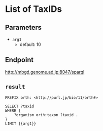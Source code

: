 # List of TaxIDs

## Parameters
* `arg1`
  * default: 10

## Endpoint
http://mbgd.genome.ad.jp:8047/sparql

## `result`

```sparql
PREFIX orth: <http://purl.jp/bio/11/orth#>

SELECT ?taxid
WHERE {
    ?organism orth:taxon ?taxid .
}
LIMIT {{arg1}}


```

